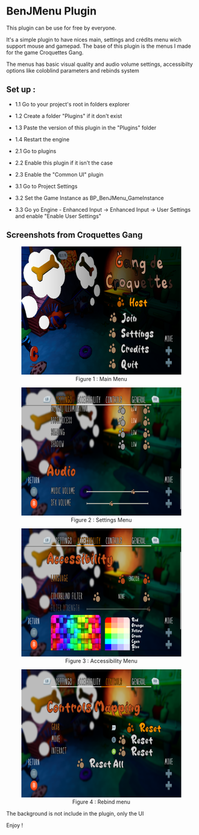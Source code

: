 # BenJMenu Plugin

This plugin can be use for free by everyone. 

It's a simple plugin to have nices main, settings and crédits menu wich support mouse and gamepad. The base of this plugin is the menus I made for the game Croquettes Gang.

The menus has basic visual quality and audio volume settings, accessibilty options like coloblind parameters and rebinds system


## Set up :

- 1.1 Go to your project's root in folders explorer
- 1.2 Create a folder "Plugins" if it don't exist
- 1.3 Paste the version of this plugin in the "Plugins" folder
- 1.4 Restart the engine

- 2.1 Go to plugins
- 2.2 Enable this plugin if it isn't the case
- 2.3 Enable the "Common UI" plugin

- 3.1 Go to Project Settings
- 3.2 Set the Game Instance as BP_BenJMenu_GameInstance
- 3.3 Go yo Engine - Enhanced Input -> Enhanced Input -> User Settings and enable "Enable User Settings"

## Screenshots from Croquettes Gang

<figure>
    <p align="center">
        <img src="/Images/MainMenu.png" alt="Main Menu">
        Figure 1 : Main Menu
    </p>
</figure>
<figure>
    <p align="center">
        <img src="/Images/SettingsMenu.png" alt="Settings Menu">
        Figure 2 : Settings Menu
    </p>
</figure>
<figure>
    <p align="center">
        <img src="/Images/AccessibilityMenu.png" alt="Accessibility Menu">
        Figure 3 : Accessibility Menu
    </p>
</figure>
<figure>
    <p align="center">
        <img src="/Images/RebindMenu.png" alt="Rebind menu">
        Figure 4 : Rebind menu
    </p>
</figure>

The background is not include in the plugin, only the UI


Enjoy !